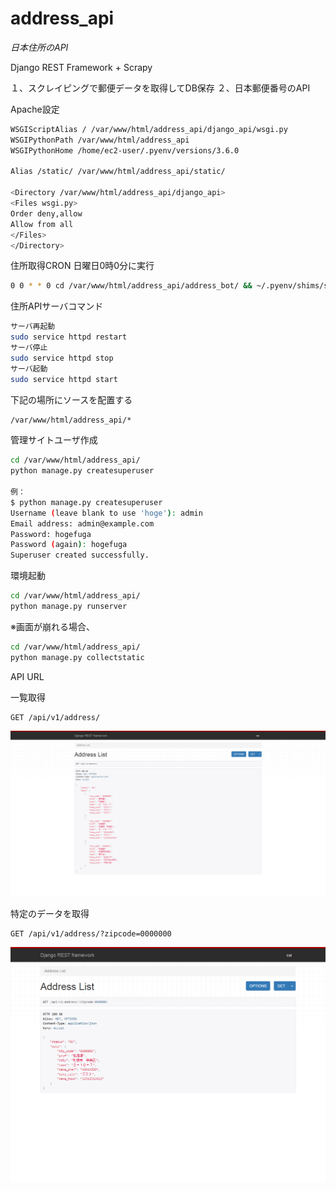 # address_api
_日本住所のAPI_

Django REST Framework + Scrapy

１、スクレイピングで郵便データを取得してDB保存
２、日本郵便番号のAPI

Apache設定
```sh
WSGIScriptAlias / /var/www/html/address_api/django_api/wsgi.py
WSGIPythonPath /var/www/html/address_api
WSGIPythonHome /home/ec2-user/.pyenv/versions/3.6.0

Alias /static/ /var/www/html/address_api/static/

<Directory /var/www/html/address_api/django_api>
<Files wsgi.py>
Order deny,allow
Allow from all
</Files>
</Directory>

```
住所取得CRON
日曜日0時0分に実行
```sh
0 0 * * 0 cd /var/www/html/address_api/address_bot/ && ~/.pyenv/shims/scrapy crawl address > /var/tmp/address.log

```

住所APIサーバコマンド
```sh
サーバ再起動
sudo service httpd restart
サーバ停止
sudo service httpd stop
サーバ起動
sudo service httpd start
```

下記の場所にソースを配置する

```sh
/var/www/html/address_api/*
```
管理サイトユーザ作成
```sh
cd /var/www/html/address_api/
python manage.py createsuperuser

例：
$ python manage.py createsuperuser
Username (leave blank to use 'hoge'): admin
Email address: admin@example.com
Password: hogefuga
Password (again): hogefuga
Superuser created successfully.
```

環境起動
```sh
cd /var/www/html/address_api/
python manage.py runserver

```

※画面が崩れる場合、
```sh
cd /var/www/html/address_api/
python manage.py collectstatic
```


API URL


一覧取得
```url
GET /api/v1/address/
```
![一覧取得](https://github.com/sayi65/address_api/blob/master/api_list.png "サンプル")


特定のデータを取得
```url
GET /api/v1/address/?zipcode=0000000
```
![一覧取得](https://github.com/sayi65/address_api/blob/master/api_get_one.png "サンプル")

